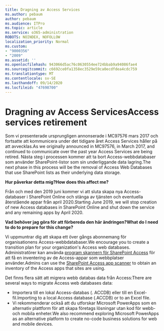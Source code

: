 ```yaml
---
title: Dragning av Access Services
ms.author: pebaum
author: pebaum
ms.audience: ITPro
ms.topic: article
ms.service: o365-administration
ROBOTS: NOINDEX, NOFOLLOW
localization_priority: Normal
ms.custom:
- "9000356"
- "2009"
ms.assetid: ''
ms.openlocfilehash: 943066d5ac76c0630554ee724bbab9a94086fae4
ms.sourcegitcommit: c6692ce0fa1358ec3529e59ca0ecdfdea4cdc759
ms.translationtype: MT
ms.contentlocale: sv-SE
ms.lasthandoff: 09/14/2020
ms.locfileid: "47698700"
---
```

# <a name="access-services-retirement"></a><span data-ttu-id="60e47-102">Dragning av Access Services</span><span class="sxs-lookup"><span data-stu-id="60e47-102">Access services retirement</span></span>

<span data-ttu-id="60e47-103">Som vi presenterade ursprungligen annonserade i MC97576 mars 2017 och fortsatte att kommunicera under det tidigare året Access Services håller på att avvecklas.</span><span class="sxs-lookup"><span data-stu-id="60e47-103">As we originally announced in MC97576, in March 2017, and continued to communicate over the past year Access Services are being retired.</span></span> <span data-ttu-id="60e47-104">Nästa steg i processen kommer att ta bort Access-webbdatabaser som använder SharePoint-listor som sin underliggande data lagring.</span><span class="sxs-lookup"><span data-stu-id="60e47-104">The next phase in this process will be the removal of Access Web Databases that use SharePoint lists as their underlying data storage.</span></span>

<span data-ttu-id="60e47-105">**Hur påverkar detta mig?**</span><span class="sxs-lookup"><span data-stu-id="60e47-105">**How does this affect me?**</span></span>

<span data-ttu-id="60e47-106">Från och med den 2019 juni kommer vi att sluta skapa nya Access-databaser i SharePoint Online och stänga av tjänsten och eventuella återstående appar från april 2020.</span><span class="sxs-lookup"><span data-stu-id="60e47-106">Starting June 2019, we will stop creation of new Access databases in SharePoint Online and shut down the service and any remaining apps by April 2020.</span></span>

<span data-ttu-id="60e47-107">**Vad behöver jag göra för att förbereda den här ändringen?**</span><span class="sxs-lookup"><span data-stu-id="60e47-107">**What do I need to do to prepare for this change?**</span></span>

<span data-ttu-id="60e47-108">Vi uppmuntrar dig att skapa ett över gångs abonnemang för organisationens Access-webbdatabaser.</span><span class="sxs-lookup"><span data-stu-id="60e47-108">We encourage you to create a transition plan for your organization's Access web databases.</span></span> <span data-ttu-id="60e47-109">Administratörer kan använda [program skannern för SharePoint Access](https://github.com/SharePoint/PnP-Tools/tree/master/Solutions/SharePoint.AccessApp.Scanner) för att få en inventering av de Access-appar som webbplatser använder.</span><span class="sxs-lookup"><span data-stu-id="60e47-109">Admins can use the [SharePoint Access app scanner](https://github.com/SharePoint/PnP-Tools/tree/master/Solutions/SharePoint.AccessApp.Scanner) to obtain an inventory of the Access apps that sites are using.</span></span>

<span data-ttu-id="60e47-110">Det finns flera sätt att migrera webb databas data från Access:</span><span class="sxs-lookup"><span data-stu-id="60e47-110">There are several ways to migrate Access web databases data:</span></span>

- <span data-ttu-id="60e47-111">Importera till en lokal Access-databas (. ACCDB) eller till en Excel-fil.</span><span class="sxs-lookup"><span data-stu-id="60e47-111">Importing to a local Access database (.ACCDB) or to an Excel file.</span></span>
- <span data-ttu-id="60e47-112">Vi rekommenderar också att du utforskar Microsoft PowerApps som en alternativ plattform för att skapa företags lösningar utan kod för webb-och mobila enheter.</span><span class="sxs-lookup"><span data-stu-id="60e47-112">We also recommend exploring Microsoft PowerApps as an alternative platform to create no-code business solutions for web and mobile devices.</span></span>